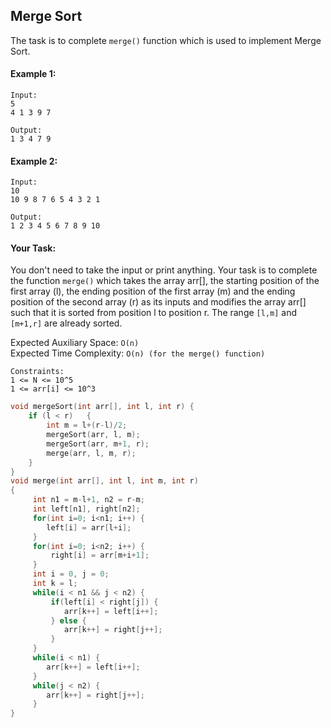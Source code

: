 ## Merge Sort

The task is to complete `merge()` function which is used to implement Merge Sort.

#### Example 1:

```
Input:
5
4 1 3 9 7

Output:
1 3 4 7 9
```

#### Example 2:

```
Input:
10
10 9 8 7 6 5 4 3 2 1

Output:
1 2 3 4 5 6 7 8 9 10
```

#### Your Task:

You don't need to take the input or print anything. Your task is to complete the function `merge()` which takes the array arr[], the starting position of the first array (l), the ending position of the first array (m) and the ending position of the second array (r) as its inputs and modifies the array arr[] such that it is sorted from position l to position r. The range `[l,m]` and `[m+1,r]` are already sorted.

Expected Auxiliary Space: `O(n)`  
Expected Time Complexity: `O(n) (for the merge() function)`

```
Constraints:
1 <= N <= 10^5
1 <= arr[i] <= 10^3
```

```c++
void mergeSort(int arr[], int l, int r) {
    if (l < r)   {
        int m = l+(r-l)/2;
        mergeSort(arr, l, m);
        mergeSort(arr, m+1, r);
        merge(arr, l, m, r);
    }
}
void merge(int arr[], int l, int m, int r)
{
     int n1 = m-l+1, n2 = r-m;
     int left[n1], right[n2];
     for(int i=0; i<n1; i++) {
        left[i] = arr[l+i];
     }
     for(int i=0; i<n2; i++) {
         right[i] = arr[m+i+1];
     }
     int i = 0, j = 0;
     int k = l;
     while(i < n1 && j < n2) {
         if(left[i] < right[j]) {
            arr[k++] = left[i++];
         } else {
            arr[k++] = right[j++];
         }
     }
     while(i < n1) {
        arr[k++] = left[i++];
     }
     while(j < n2) {
        arr[k++] = right[j++];
     }
}
```
